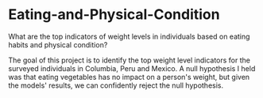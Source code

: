 # Eating-and-Physical-Condition
What are the top indicators of weight levels in individuals based on eating habits and physical condition?

The goal of this project is to identify the top weight level indicators for the surveyed individuals in Columbia, Peru and Mexico.  A null hypothesis I held was 
that eating vegetables has no impact on a person's weight, but given the models' results, we can confidently reject the null hypothesis.  
